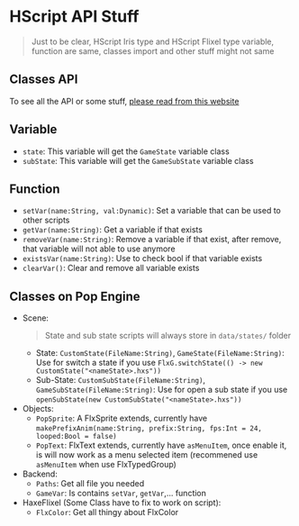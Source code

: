 # HScript API Stuff
> Just to be clear, HScript Iris type and HScript Flixel type variable, function are same, classes import and other stuff might not same

## Classes API
To see all the API or some stuff, [please read from this website](joath-team.github.io/Pop-Engine/)

## Variable
- `state`: This variable will get the `GameState` variable class
- `subState`: This variable will get the `GameSubState` variable class
## Function
- `setVar(name:String, val:Dynamic)`: Set a variable that can be used to other scripts
- `getVar(name:String)`: Get a variable if that exists
- `removeVar(name:String)`: Remove a variable if that exist, after remove, that variable will not able to use anymore
- `existsVar(name:String)`: Use to check bool if that variable exists
- `clearVar()`: Clear and remove all variable exists
## Classes on Pop Engine
- Scene:
    > State and sub state scripts will always store in `data/states/` folder
    - State: `CustomState(FileName:String)`, `GameState(FileName:String)`: Use for switch a state if you use `FlxG.switchState(() -> new CustomState("<nameState>.hxs"))`
    - Sub-State: `CustomSubState(FileName:String)`, `GameSubState(FileName:String)`: Use for open a sub state if you use `openSubState(new CustomSubState("<nameState>.hxs"))`
- Objects:
    - `PopSprite`: A FlxSprite extends, currently have `makePrefixAnim(name:String, prefix:String, fps:Int = 24, looped:Bool = false)`
    - `PopText`: FlxText extends, currently have `asMenuItem`, once enable it, is will now work as a menu selected item (recommened use `asMenuItem` when use FlxTypedGroup)
- Backend:
    - `Paths`: Get all file you needed
    - `GameVar`: Is contains `setVar`, `getVar`,... function
- HaxeFlixel (Some Class have to fix to work on script):
    - `FlxColor`: Get all thingy about FlxColor